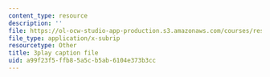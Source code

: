 ```yaml
---
content_type: resource
description: ''
file: https://ol-ocw-studio-app-production.s3.amazonaws.com/courses/res-10-s95-physics-of-covid-19-transmission-fall-2020/a99f23f5ffb85a5cb5ab6104e373b3cc_vQYQR8iNU-o.vtt
file_type: application/x-subrip
resourcetype: Other
title: 3play caption file
uid: a99f23f5-ffb8-5a5c-b5ab-6104e373b3cc
---
```

